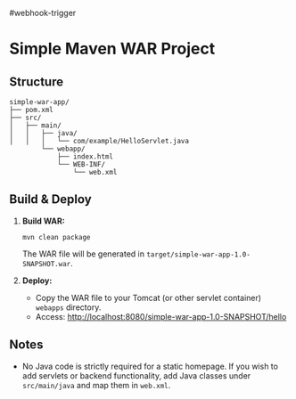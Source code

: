 #webhook-trigger
# Simple Maven WAR Project

## Structure

```
simple-war-app/
├── pom.xml
├── src/
│   ├── main/
│   │   ├── java/
│   │   │   └── com/example/HelloServlet.java
        └── webapp/
            ├── index.html
            └── WEB-INF/
                └── web.xml
```

## Build & Deploy

1. **Build WAR:**
   ```
   mvn clean package
   ```
   The WAR file will be generated in `target/simple-war-app-1.0-SNAPSHOT.war`.

2. **Deploy:**
   - Copy the WAR file to your Tomcat (or other servlet container) `webapps` directory.
   - Access: [http://localhost:8080/simple-war-app-1.0-SNAPSHOT/hello](http://localhost:8080/simple-war-app-1.0-SNAPSHOT/hello)
  
## Notes

- No Java code is strictly required for a static homepage. If you wish to add servlets or backend functionality, add Java classes under `src/main/java` and map them in `web.xml`.
